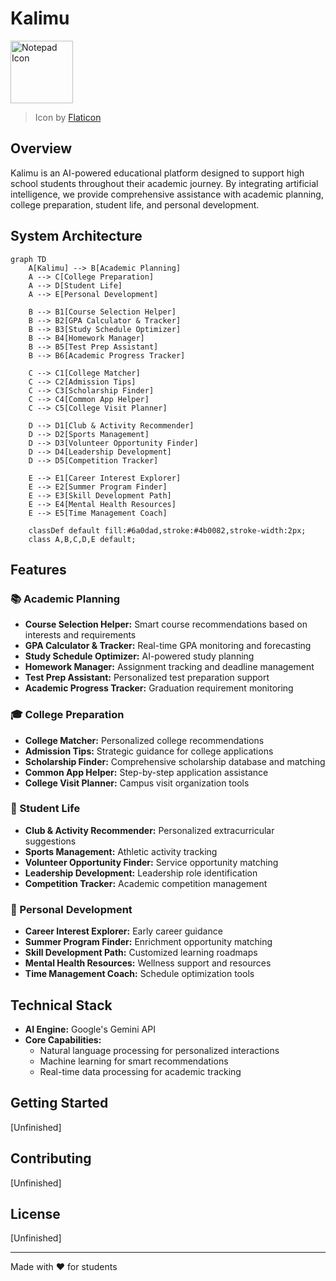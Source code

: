 # Kalimu

<img src="https://cdn-icons-png.flaticon.com/512/7329/7329446.png" alt="Notepad Icon" width="100"/>

> Icon by [Flaticon](https://www.flaticon.com/free-icon/notepad_7329446)

## Overview

Kalimu is an AI-powered educational platform designed to support high school students throughout their academic journey. By integrating artificial intelligence, we provide comprehensive assistance with academic planning, college preparation, student life, and personal development.

## System Architecture

```mermaid
graph TD
    A[Kalimu] --> B[Academic Planning]
    A --> C[College Preparation]
    A --> D[Student Life]
    A --> E[Personal Development]

    B --> B1[Course Selection Helper]
    B --> B2[GPA Calculator & Tracker]
    B --> B3[Study Schedule Optimizer]
    B --> B4[Homework Manager]
    B --> B5[Test Prep Assistant]
    B --> B6[Academic Progress Tracker]

    C --> C1[College Matcher]
    C --> C2[Admission Tips]
    C --> C3[Scholarship Finder]
    C --> C4[Common App Helper]
    C --> C5[College Visit Planner]

    D --> D1[Club & Activity Recommender]
    D --> D2[Sports Management]
    D --> D3[Volunteer Opportunity Finder]
    D --> D4[Leadership Development]
    D --> D5[Competition Tracker]

    E --> E1[Career Interest Explorer]
    E --> E2[Summer Program Finder]
    E --> E3[Skill Development Path]
    E --> E4[Mental Health Resources]
    E --> E5[Time Management Coach]

    classDef default fill:#6a0dad,stroke:#4b0082,stroke-width:2px;
    class A,B,C,D,E default;

```

## Features

### 📚 Academic Planning

- **Course Selection Helper:** Smart course recommendations based on interests and requirements
- **GPA Calculator & Tracker:** Real-time GPA monitoring and forecasting
- **Study Schedule Optimizer:** AI-powered study planning
- **Homework Manager:** Assignment tracking and deadline management
- **Test Prep Assistant:** Personalized test preparation support
- **Academic Progress Tracker:** Graduation requirement monitoring

### 🎓 College Preparation

- **College Matcher:** Personalized college recommendations
- **Admission Tips:** Strategic guidance for college applications
- **Scholarship Finder:** Comprehensive scholarship database and matching
- **Common App Helper:** Step-by-step application assistance
- **College Visit Planner:** Campus visit organization tools

### 🌟 Student Life

- **Club & Activity Recommender:** Personalized extracurricular suggestions
- **Sports Management:** Athletic activity tracking
- **Volunteer Opportunity Finder:** Service opportunity matching
- **Leadership Development:** Leadership role identification
- **Competition Tracker:** Academic competition management

### 🚀 Personal Development

- **Career Interest Explorer:** Early career guidance
- **Summer Program Finder:** Enrichment opportunity matching
- **Skill Development Path:** Customized learning roadmaps
- **Mental Health Resources:** Wellness support and resources
- **Time Management Coach:** Schedule optimization tools

## Technical Stack

- **AI Engine:** Google's Gemini API
- **Core Capabilities:**
  - Natural language processing for personalized interactions
  - Machine learning for smart recommendations
  - Real-time data processing for academic tracking

## Getting Started

[Unfinished]

## Contributing

[Unfinished]

## License

[Unfinished]

---
Made with ❤️ for students

